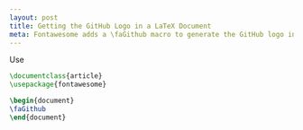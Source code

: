 ```yaml
---
layout: post
title: Getting the GitHub Logo in a LaTeX Document
meta: Fontawesome adds a \faGithub macro to generate the GitHub logo in a LaTeX text environment
---
```


Use

```latex
\documentclass{article}
\usepackage{fontawesome}

\begin{document}
\faGithub
\end{document}
```
